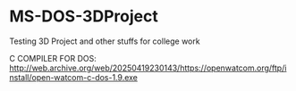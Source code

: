 # MS-DOS-3DProject
Testing 3D Project and other stuffs for college work

C COMPILER FOR DOS:
http://web.archive.org/web/20250419230143/https://openwatcom.org/ftp/install/open-watcom-c-dos-1.9.exe
